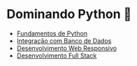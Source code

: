 # Dominando Python :snake:

- [Fundamentos de Python](https://github.com/lucianodacunha/dominando-python/tree/modulo-01)
- [Integração com Banco de Dados](https://github.com/lucianodacunha/dominando-python/tree/modulo-02)
- [Desenvolvimento Web Responsivo](https://github.com/lucianodacunha/dominando-python/tree/modulo-03)
- [Desenvolvimento Full Stack](https://github.com/lucianodacunha/dominando-python/tree/modulo-04)